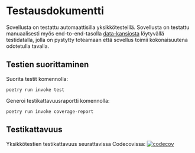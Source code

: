 # Testausdokumentti

Sovellusta on testattu automaattisilla yksikkötesteillä. Sovellusta on testattu manuaalisesti myös end-to-end-tasolla [data-kansiosta](/data/input) löytyvällä testidatalla, jolla on pystytty toteamaan että sovellus toimii kokonaisuutena odotetulla tavalla. 

## Testien suorittaminen

Suorita testit komennolla:
```
poetry run invoke test
```

Generoi testikattavuusraportti komennolla:
```
poetry run invoke coverage-report
```

## Testikattavuus

Yksikkötestien testikattavuus seurattavissa Codecovissa: 
[![codecov](https://codecov.io/gh/Ronttikasa/tiralabra/branch/main/graph/badge.svg?token=JEOZCTXS7I)](https://codecov.io/gh/Ronttikasa/tiralabra)
